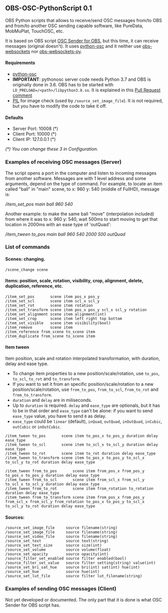 ## OBS-OSC-PythonScript 0.1
OBS Python scripts that allows to receive/send OSC messages from/to OBS and from/to another OSC sending capable software, like PureData, MobMuPlat, TouchOSC, etc.

It is based on OBS script [OSC Sender for OBS](https://obsproject.com/forum/threads/osc-sender-for-obs.100618/), but this time, it can receive messages (original doesn't). It uses [python-osc](https://github.com/attwad/python-osc/ "Github attwad/python-osc") and it neither use [obs-websockets](https://github.com/Palakis/obs-websocket "Github Palakis/obs-websocket") nor [obs-websockets-py](https://github.com/Elektordi/obs-websocket-py "Github Elektordi/obs-websocket-py"). 

#### Requirements
- [python-osc](https://github.com/attwad/python-osc/)
- **IMPORTANT**: pythonosc server code needs Python 3.7 and OBS is originally done in 3.6. OBS has to be started with `LD_PRELOAD=/<path>/libpython3.8.so`. It is explained in this [Pull Request comment](https://github.com/obsproject/obs-studio/pull/3335#issuecomment-760255757)
- [PIL](https://pillow.readthedocs.io/en/stable/index.html) for image check (used by `/source_set_image_file`). It is not required, but you have to modify the code to take it off.

#### Defaults
- Server Port: 10008 (\*)
- Client Port: 10000 (\*)
- Client IP: 127.0.0.1 (\*) 

*(\*) You can change these 3 in Configuration.*

### Examples of receiving OSC messages (Server)
The script opens a port in the computer and listen to incoming messages from another software. Messages are with 1 level address and some arguments, depend on the type of command. For example, to locate an item called "ball" in "main" scene, to x: 960 y: 540 (middle of FullHD), message is:

_/item_set_pos main ball 960 540_

Another example: to make the same ball "move" (interpolation included) from where it was to x: 960 y: 540, wait 500ms to start moving to get that location in 2000ms with an ease type of 'outQuad':

_/item_tween to_pos main ball 960 540 2000 500 outQuad_

### List of commands
#### Scenes: changing.
`/scene_change scene`
#### Items: position, scale, rotation, visibility, crop, alignment, delete, duplication, reference, etc.
```
/item_set_pos       scene item pos_x pos_y
/item_set_scl       scene item scl_x scl_y
/item_set_rot       scene item rotation
/item_set_transform scene item pos_x pos_y scl_x scl_y rotation
/item_set_alignment scene item alignment(int)
/item_set_crop      scene item left right top bottom
/item_set_visible   scene item visibility(bool)
/item_remove        scene item
/item_reference from_scene to_scene item
/item_duplicate from_scene to_scene item
```
#### Item tween
Item position, scale and rotation interpolated transformation, with duration, delay and ease type.
- To change item properties to a new position/scale/rotation, use `to_pos`, `to_scl`, `to_rot` and `to_transform`.
- If you want to set it from an specific position/scale/rotation to a new position/scale/rotation, use `from_to_pos`, `from_to_scl`, `from_to_rot` and `from_to_transform`.
- `duration` and `delay` are in miliseconds.
- Up to `duration` is required. `delay` and `ease_type` are optionals, but it has to be in that order and `ease_type` can't be alone: if you want to send `ease_type` value, you have to send `0` as delay.
- `ease_type` could be `linear` (default), `inQuad`, `outQuad`, `inOutQuad`, `inCubic`, `outCubic` or `inOutCubic`.
```
/item_tween to_pos       scene item to_pos_x to_pos_y duration delay ease_type
/item_tween to_scl       scene item to_scl_x to_scl_y duration delay ease_type
/item_tween to_rot       scene item to_rot duration delay ease_type
/item_tween to_transform scene item to_pos_x to_pos_y to_scl_x to_scl_y to_rot duration delay ease_type

/item_tween from_to_pos       scene item from_pos_x from_pos_y to_pos_x to_pos_y duration delay ease_type
/item_tween from_to_scl       scene item from_scl_x from_scl_y to_scl_x to_scl_y duration delay ease_type
/item_tween from_to_rot       scene item from_rotation to_rotation duration delay ease_type
/item_tween from_to_transform scene item from_pos_x from_pos_y from_scl_x from_scl_y from_rotation to_pos_x to_pos_y to_scl_x to_scl_y to_rot duration delay ease_type
```
#### Sources:
```
/source_set_image_file     source filename(string)
/source_set_image_file     source filename(string)
/source_set_video_file     source filename(string)
/source_set_text           source text(string)
/source_set_text_size      source size(int)
/source_set_volume         source volume(float)
/source_set_opacity        source opacity(int)
/source_filter_set_enabled source filter enabled(bool)
/source_filter_set_value   source filter setting(string) value(int)
/source_set_bri_sat_hue    source bri(int) sat(int) hue(int)
/source_set_hue            source hue(int)
/source_set_lut_file       source filter lut_filename(string)
```
### Examples of sending OSC messages (Client)
Not yet developed or documented. The only part that it is done is what OSC Sender for OBS script has.
